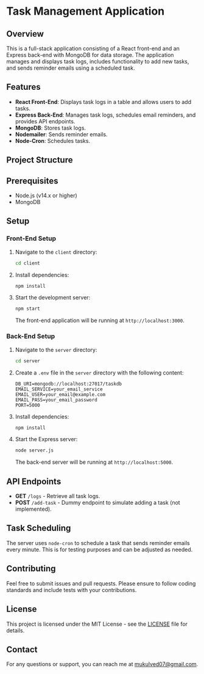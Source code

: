 # Task Management Application

## Overview

This is a full-stack application consisting of a React front-end and an Express back-end with MongoDB for data storage. The application manages and displays task logs, includes functionality to add new tasks, and sends reminder emails using a scheduled task.

## Features

- **React Front-End**: Displays task logs in a table and allows users to add tasks.
- **Express Back-End**: Manages task logs, schedules email reminders, and provides API endpoints.
- **MongoDB**: Stores task logs.
- **Nodemailer**: Sends reminder emails.
- **Node-Cron**: Schedules tasks.

## Project Structure


## Prerequisites

- Node.js (v14.x or higher)
- MongoDB

## Setup

### Front-End Setup

1. Navigate to the `client` directory:

    ```bash
    cd client
    ```

2. Install dependencies:

    ```bash
    npm install
    ```

3. Start the development server:

    ```bash
    npm start
    ```

   The front-end application will be running at `http://localhost:3000`.

### Back-End Setup

1. Navigate to the `server` directory:

    ```bash
    cd server
    ```

2. Create a `.env` file in the `server` directory with the following content:

    ```env
    DB_URI=mongodb://localhost:27017/taskdb
    EMAIL_SERVICE=your_email_service
    EMAIL_USER=your_email@example.com
    EMAIL_PASS=your_email_password
    PORT=5000
    ```

3. Install dependencies:

    ```bash
    npm install
    ```

4. Start the Express server:

    ```bash
    node server.js
    ```

   The back-end server will be running at `http://localhost:5000`.

## API Endpoints

- **GET** `/logs` - Retrieve all task logs.
- **POST** `/add-task` - Dummy endpoint to simulate adding a task (not implemented).

## Task Scheduling

The server uses `node-cron` to schedule a task that sends reminder emails every minute. This is for testing purposes and can be adjusted as needed.

## Contributing

Feel free to submit issues and pull requests. Please ensure to follow coding standards and include tests with your contributions.

## License

This project is licensed under the MIT License - see the [LICENSE](LICENSE) file for details.

## Contact

For any questions or support, you can reach me at [mukulved07@gmail.com](mailto:mukulved07@gmail.com).
